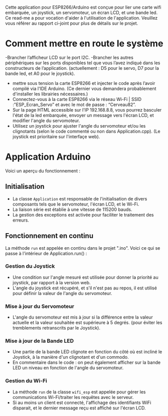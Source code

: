 Cette application pour ESP8266/Arduino est conçue pour lier une carte wifi embarquée, un joystick, un servomoteur, un écran LCD, et une bande led.
Ce read-me a pour vocation d'aider à l'utilisation de l'application.
Veuillez vous référer au rapport ci-joint pour plus de détails sur le projet.

# Comment mettre en route le système
-Brancher l’afficheur LCD sur le port I2C.
-Brancher les autres périphériques sur les ports disponibles tel que vous l’avez indiqué dans les constructeurs de l’application.
    (actuellement : D5 pour le servo, D7 pour la bande led, et A0 pour le joystick).
- mettre sous tension la carte ESP8266 et injecter le code après l’avoir compilé via l'IDE Arduino.
    (Ce dernier vous demandera probablement d'installer les librairies nécessaires.)
- Connectez-vous à la carte ESP8266 via le réseau Wi-Fi | SSID :”ESP_Ecran_Servo” et avec le mot de passe : “Cerveau82”.
- Sur la page HTML accessible sur l'IP 192.168.8.8, vous pourrez basculer l'état de la led embarquée, envoyer un message vers l'écran LCD, et modifier l'angle du servomoteur.
- Utilisez un joystick pour ajuster l'angle du servomoteur et/ou les clignotants (selon le code commenté ou non dans Application.cpp).
    (Le joystick est prioritaire sur l'interfaçe web).

# Application Arduino
Voici un aperçu du fonctionnement : 

## Initialisation
- La classe `Application` est responsable de l'initialisation de divers composants tels que le servomoteur, l'écran LCD, et le Wi-Fi.
- La liaison série est établie à une vitesse de 115200 bauds.
- La gestion des exceptions est activée pour faciliter le traitement des erreurs.

## Fonctionnement en continu
La méthode `run` est appelée en continu dans le projet ".ino".
Voici ce qui se passe à l'intérieur de Application.run() :

### Gestion du Joystick
- Une condition sur l'angle mesuré est utilisée pour donner la priorité au joystick, par rapport à la version web.
- L'angle du joystick est récupéré, et s'il n'est pas au repos, il est utilisé pour définir la valeur de l'angle du servomoteur.

### Mise à jour du Servomoteur
- L'angle du servomoteur est mis à jour si la différence entre la valeur actuelle et la valeur souhaitée est supérieure à 5 degrés.
    (pour éviter les tremblements retranscrits par le Joystick).

### Mise à jour de la Bande LED
- Une partie de la bande LED clignote en fonction du côté où est incliné le Joystick, à la manière d'un clignotant et d'un commodo.
- En commentaire dans le code : on peut également afficher sur la bande LED un niveau en fonction de l'angle du servomoteur.

### Gestion du Wi-Fi
- La méthode `run` de la classe `wifi_esp` est appelée pour gérer les communications Wi-Fi/traiter les requêtes avec le serveur.
- Si au moins un client est connecté, l'affichage des identifiants WiFi disparait, et le dernier message reçu est affiché sur l'écran LCD.




